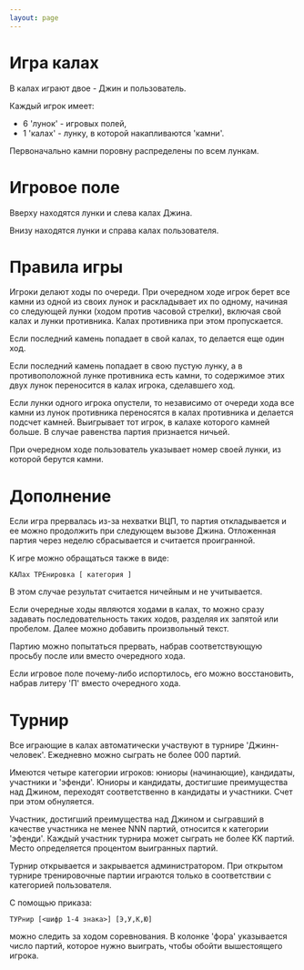 ```yaml
---
layout: page
---
```


# Игра калах

В калах играют двое - Джин и пользователь.

Каждый игрок имеет:
 * 6 'лунок'  - игровых полей,
 * 1 'калах'  - лунку, в которой накапливаются 'камни'.

Первоначально камни поровну распределены по всем лункам.

# Игровое поле

Вверху находятся лунки и слева калах Джина.

Внизу находятся лунки и справа калах пользователя.

# Правила игры

Игроки делают ходы по очереди. При очередном ходе игрок берет
все камни из одной из своих лунок и раскладывает их по одному, начиная
со следующей лунки (ходом против часовой стрелки), включая свой
калах и лунки противника. Калах противника при этом пропускается.

Если последний камень попадает в свой калах, то делается еще один ход.

Если последний камень попадает в свою пустую лунку, а в противоположной
лунке противника есть камни, то содержимое этих двух лунок переносится
в калах игрока, сделавшего ход.

Если лунки одного игрока опустели, то независимо от очереди хода
все камни из лунок противника переносятся в калах противника и делается
подсчет камней. Выигрывает тот игрок, в калахе которого камней больше.
В случае равенства партия признается ничьей.

При очередном ходе пользователь указывает номер своей лунки, из
которой берутся камни.

# Дополнение

Если игра прервалась из-за нехватки ВЦП, то партия откладывается
и ее можно продолжить при следующем вызове Джина. Отложенная партия
через неделю сбрасывается и считается проигранной.

К игре можно обращаться также в виде:

    КАЛах ТРЕнировка [ категория ]

В этом случае результат считается ничейным и не учитывается.

Если очередные ходы являются ходами в калах, то можно сразу задавать
последовательность таких ходов, разделяя их запятой или пробелом.
Далее можно добавить произвольный текст.

Партию можно попытаться прервать, набрав соответствующую просьбу
после или вместо очередного хода.

Если игровое поле почему-либо испортилось, его можно восстановить,
набрав литеру 'П' вместо очередного хода.

# Турнир

Все играющие в калах автоматически участвуют в турнире 'Джинн-человек'.
Ежедневно можно сыграть не более 000 партий.

Имеются четыре категории игроков: юниоры (начинающие), кандидаты,
участники и 'эфенди'. Юниоры и кандидаты, достигшие преимущества
над Джином, переходят соответственно в кандидаты и участники. Счет
при этом обнуляется.

Участник, достигший преимущества над Джином и сыгравший в качестве
участника не менее NNN партий, относится к категории 'эфенди'.
Каждый участник турнира может сыграть не более KK партий.
Место определяется процентом выигранных партий.

Турнир открывается и закрывается администратором. При открытом
турнире тренировочные партии играются только в соответствии с категорией
пользователя.

С помощью приказа:

    ТУРнир [<шифр 1-4 знака>] [Э,У,К,Ю]

можно следить за ходом соревнования. В колонке 'фора' указывается
число партий, которое нужно выиграть, чтобы обойти вышестоящего игрока.
